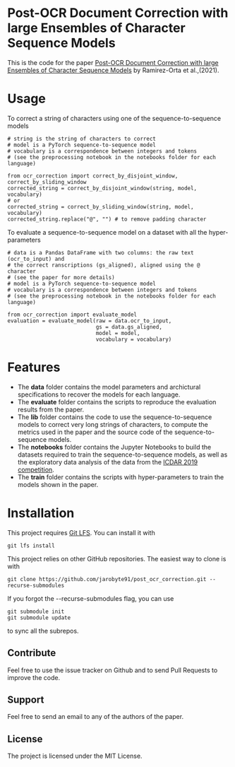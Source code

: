 # Post-OCR Document Correction with large Ensembles of Character Sequence Models

This is the code for the paper [Post-OCR Document Correction with large Ensembles of Character Sequence Models](https://arxiv.org/abs/2109.06264) by Ramirez-Orta et al.,(2021).

# Usage

To correct a string of characters using one of the sequence-to-sequence models

    # string is the string of characters to correct
    # model is a PyTorch sequence-to-sequence model
    # vocabulary is a correspondence between integers and tokens 
    # (see the preprocessing notebook in the notebooks folder for each language)
    
    from ocr_correction import correct_by_disjoint_window, correct_by_sliding_window
    corrected_string = correct_by_disjoint_window(string, model, vocabulary)
    # or
    corrected_string = correct_by_sliding_window(string, model, vocabulary)
    corrected_string.replace("@", "") # to remove padding character
    
To evaluate a sequence-to-sequence model on a dataset with all the hyper-parameters

    # data is a Pandas DataFrame with two columns: the raw text (ocr_to_input) and  
    # the correct ranscriptions (gs_aligned), aligned using the @ character 
    # (see the paper for more details)
    # model is a PyTorch sequence-to-sequence model
    # vocabulary is a correspondence between integers and tokens 
    # (see the preprocessing notebook in the notebooks folder for each language)
    
    from ocr_correction import evaluate_model
    evaluation = evaluate_model(raw = data.ocr_to_input, 
                                gs = data.gs_aligned,
                                model = model,
                                vocabulary = vocabulary)
# Features

* The **data** folder contains the model parameters and archictural specifications to recover the models for each language.
* The **evaluate** folder contains the scripts to reproduce the evaluation results from the paper.
* The **lib** folder contains the code to use the sequence-to-sequence models to correct very long strings of characters, to compute the metrics used in the paper and the source code of the sequence-to-sequence models.
* The **notebooks** folder contains the Jupyter Notebooks to build the datasets required to train the sequence-to-sequence models, as well as the exploratory data analysis of the data from the [ICDAR 2019 competition](https://sites.google.com/view/icdar2019-postcorrectionocr).
* The **train** folder contains the scripts with hyper-parameters to train the models shown in the paper.

# Installation

This project requires [Git LFS](https://git-lfs.github.com/). You can install it with

    git lfs install

This project relies on other GitHub repositories. The easiest way to clone is with 

    git clone https://github.com/jarobyte91/post_ocr_correction.git --recurse-submodules

If you forgot the --recurse-submodules flag, you can use 

    git submodule init
    git submodule update

to sync all the subrepos. 

## Contribute

Feel free to use the issue tracker on Github and to send Pull Requests to improve the code.

## Support

Feel free to send an email to any of the authors of the paper.

## License

The project is licensed under the MIT License.
